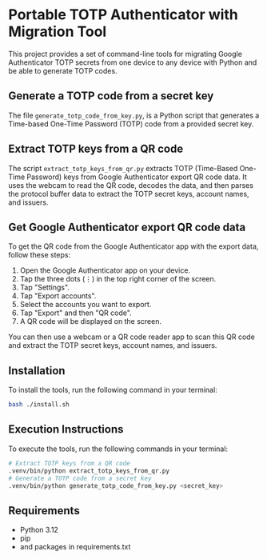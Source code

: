 # Portable TOTP Authenticator with Migration Tool
This project provides a set of command-line tools for migrating Google Authenticator TOTP secrets from one device to any device with Python and be able to generate TOTP codes.

## Generate a TOTP code from a secret key
The file `generate_totp_code_from_key.py`, is a Python script that generates a Time-based One-Time Password (TOTP) code from a provided secret key.

## Extract TOTP keys from a QR code
The script `extract_totp_keys_from_qr.py` extracts TOTP (Time-Based One-Time Password) keys from Google Authenticator export QR code data. It uses the webcam to read the QR code, decodes the data, and then parses the protocol buffer data to extract the TOTP secret keys, account names, and issuers.

## Get Google Authenticator export QR code data


To get the QR code from the Google Authenticator app with the export data, follow these steps:

1. Open the Google Authenticator app on your device.
2. Tap the three dots (⋮) in the top right corner of the screen.
3. Tap "Settings".
4. Tap "Export accounts".
5. Select the accounts you want to export.
6. Tap "Export" and then "QR code".
7. A QR code will be displayed on the screen.

You can then use a webcam or a QR code reader app to scan this QR code and extract the TOTP secret keys, account names, and issuers.

## Installation

To install the tools, run the following command in your terminal:

```bash
bash ./install.sh
```

## Execution Instructions

To execute the tools, run the following commands in your terminal:

```bash
# Extract TOTP keys from a QR code
.venv/bin/python extract_totp_keys_from_qr.py
# Generate a TOTP code from a secret key
.venv/bin/python generate_totp_code_from_key.py <secret_key>
```

## Requirements
- Python 3.12
- pip
- and packages in requirements.txt